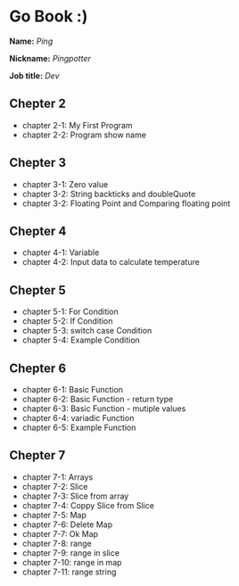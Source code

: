 # Go Book :)

**Name:** *Ping*

**Nickname:** *Pingpotter*

**Job title:** *Dev*

## Chepter 2 ##

* chapter 2-1: My First Program
* chapter 2-2: Program show name

## Chepter 3 ##

* chapter 3-1: Zero value
* chapter 3-2: String backticks and doubleQuote
* chapter 3-2: Floating Point and Comparing floating point

## Chepter 4 ##

* chapter 4-1: Variable
* chapter 4-2: Input data to calculate temperature

## Chepter 5 ##

* chapter 5-1: For Condition
* chapter 5-2: If Condition
* chapter 5-3: switch case Condition
* chapter 5-4: Example Condition

## Chepter 6 ##

* chapter 6-1: Basic Function
* chapter 6-2: Basic Function - return type
* chapter 6-3: Basic Function - mutiple values
* chapter 6-4: variadic Function 
* chapter 6-5: Example Function 

## Chepter 7 ##

* chapter 7-1: Arrays 
* chapter 7-2: Slice 
* chapter 7-3: Slice from array
* chapter 7-4: Coppy Slice from Slice
* chapter 7-5: Map
* chapter 7-6: Delete Map
* chapter 7-7: Ok Map
* chapter 7-8: range
* chapter 7-9: range in slice
* chapter 7-10: range in map
* chapter 7-11: range string